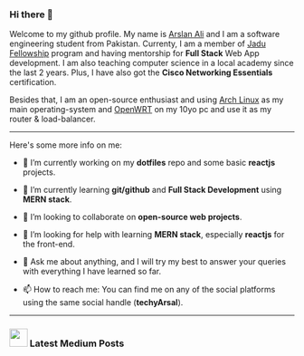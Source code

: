 ### Hi there 👋

Welcome to my github profile. My name is [Arslan Ali](https://github.com/techyArsal)
and I am a software engineering student from Pakistan. Currenty, I am a member of
[Jadu Fellowship](https://jadujobs.com) program and having mentorship for
**Full Stack** Web App development. I am also teaching computer science in a
local academy since the last 2 years. Plus, I have also got the
**Cisco Networking Essentials** certification.

Besides that, I am an open-source enthusiast and using [Arch Linux](https://archlinux.org)
as my main operating-system and [OpenWRT](https://openwrt.org/) on my 10yo pc
and use it as my router & load-balancer.

---

Here's some more info on me:

- 🔭 I’m currently working on my **dotfiles** repo and some basic **reactjs** projects.

- 🌱 I’m currently learning **git/github** and **Full Stack Development** using
**MERN stack**.

- 👯 I’m looking to collaborate on **open-source web projects**.

- 🤔 I’m looking for help with learning **MERN stack**, especially **reactjs**
for the front-end.

- 💬 Ask me about anything, and I will try my best to answer your queries with
everything I have learned so far.

- 📫 How to reach me: You can find me on any of the social platforms using the
same social handle (**techyArsal**).

---

### <img height="32" width="32" src="https://unpkg.com/simple-icons@v4/icons/medium.svg" /> Latest Medium Posts
<!-- BLOG-POST-LIST:START -->
<!-- BLOG-POST-LIST:END -->

